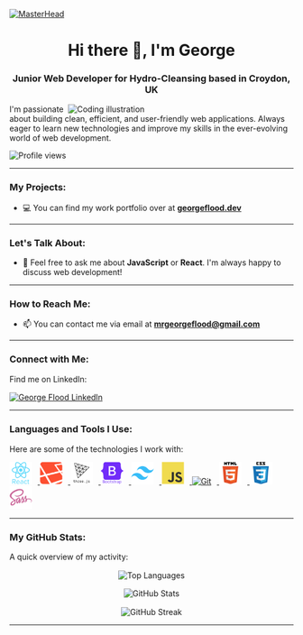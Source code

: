 [![MasterHead](https://user-images.githubusercontent.com/74038190/212749695-a6817c5a-a794-462b-afca-1b5ce7dd5e63.gif)](https://georgeflood.dev)

<h1 align="center">Hi there 👋, I'm George</h1>
<h3 align="center">Junior Web Developer for Hydro-Cleansing based in Croydon, UK</h3>

<img align="right" alt="Coding illustration" width="400" src="https://user-images.githubusercontent.com/74038190/226190894-18e959ba-d458-4a94-ac44-790190f2a947.gif"/>

<p align="left">I'm passionate about building clean, efficient, and user-friendly web applications. Always eager to learn new technologies and improve my skills in the ever-evolving world of web development.</p>

<p align="left"> <img src="https://komarev.com/ghpvc/?username=georgeflood&label=Profile%20Views&color=0e75b6&style=flat" alt="Profile views" /> </p>

---

### My Projects:

-   💻 You can find my work portfolio over at [**georgeflood.dev**](https://georgeflood.dev)

---

### Let's Talk About:

-   💬 Feel free to ask me about **JavaScript** or **React**. I'm always happy to discuss web development!

---

### How to Reach Me:

-   📫 You can contact me via email at **mrgeorgeflood@gmail.com**

---

<h3 align="left">Connect with Me:</h3>
<p align="left">Find me on LinkedIn:</p>
<p align="left">
<a href="https://www.linkedin.com/in/george-flood-frontend/" target="blank"><img align="center" src="https://user-images.githubusercontent.com/74038190/235294012-0a55e343-37ad-4b0f-924f-c8431d9d2483.gif" alt="George Flood LinkedIn"height='50px' width='50px'/></a>
</p>

---

<h3 align="left">Languages and Tools I Use:</h3>
<p align="left">Here are some of the technologies I work with:</p>

<p align="left">
    <a href="https://reactjs.org/" target="_blank" rel="noreferrer" title="React">
      <img src="https://raw.githubusercontent.com/devicons/devicon/master/icons/react/react-original-wordmark.svg" alt="React" width="40" height="40" style="margin-right: 10px;"/>
    </a>
    <a href="https://laravel.com/" target="_blank" rel="noreferrer" title="Laravel">
      <img src="https://raw.githubusercontent.com/devicons/devicon/develop/icons/laravel/laravel-plain.svg" alt="Laravel" width="40" height="40" style="margin-right: 10px;"/>
    </a>
    <a href="https://threejs.org/" target="_blank" rel="noreferrer" title="Three.js">
      <img src="https://raw.githubusercontent.com/devicons/devicon/master/icons/threejs/threejs-original-wordmark.svg" alt="Three.js" width="40" height="40" style="margin-right: 10px;"/>
    </a>
    <a href="https://getbootstrap.com" target="_blank" rel="noreferrer" title="Bootstrap">
      <img src="https://raw.githubusercontent.com/devicons/devicon/master/icons/bootstrap/bootstrap-plain-wordmark.svg" alt="Bootstrap" width="40" height="40" style="margin-right: 10px;"/>
    </a>
    <a href="https://tailwindcss.com/" target="_blank" rel="noreferrer" title="Tailwind CSS">
      <img src="https://raw.githubusercontent.com/devicons/devicon/develop/icons/tailwindcss/tailwindcss-plain.svg" alt="Tailwind CSS" width="40" height="40" style="margin-right: 10px;"/>
    </a>
    <a href="https://developer.mozilla.org/en-US/docs/Web/JavaScript" target="_blank" rel="noreferrer" title="JavaScript">
      <img src="https://raw.githubusercontent.com/devicons/devicon/master/icons/javascript/javascript-original.svg" alt="JavaScript" width="40" height="40" style="margin-right: 10px;"/>
    </a>
    <a href="https://git-scm.com/" target="_blank" rel="noreferrer" title="Git">
      <img src="https://www.vectorlogo.zone/logos/git-scm/git-scm-icon.svg" alt="Git" width="40" height="40" style="margin-right: 10px;"/>
    </a>
    <a href="https://www.w3.org/html/" target="_blank" rel="noreferrer" title="HTML5">
       <img src="https://raw.githubusercontent.com/devicons/devicon/master/icons/html5/html5-original-wordmark.svg" alt="HTML5" width="40" height="40" style="margin-right: 10px;"/>
    </a>
    <a href="https://www.w3schools.com/css/" target="_blank" rel="noreferrer" title="CSS3">
        <img src="https://raw.githubusercontent.com/devicons/devicon/master/icons/css3/css3-original-wordmark.svg" alt="CSS3" width="40" height="40" style="margin-right: 10px;"/>
    </a>
     <a href="https://sass-lang.com" target="_blank" rel="noreferrer" title="Sass">
         <img src="https://raw.githubusercontent.com/devicons/devicon/master/icons/sass/sass-original.svg" alt="Sass" width="40" height="40" style="margin-right: 10px;"/>
     </a>
</p>

---

<h3 align="left">My GitHub Stats:</h3>
<p align="left">A quick overview of my activity:</p>

<p align="center">
  <img align="center" src="https://github-readme-stats.vercel.app/api/top-langs/?username=georgeflood&show_icons=true&locale=en&layout=compact&theme=tokyonight" alt="Top Languages" />
</p>
<p align="center">
  <img align="center" src="https://github-readme-stats.vercel.app/api?username=georgeflood&show_icons=true&locale=en&theme=tokyonight" alt="GitHub Stats" />
</p>
<p align="center">
  <img align="center" src="https://github-readme-streak-stats.herokuapp.com/?user=georgeflood&theme=tokyonight" alt="GitHub Streak" />
</p>

---
